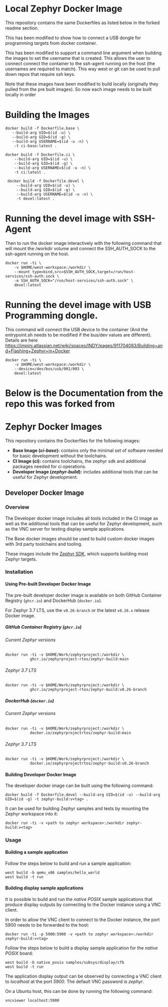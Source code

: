 # Local Zephyr Docker Image

This repository contains the same Dockerfiles as listed below in the forked readme section.

This has been modified to show how to connect a USB dongle for programming targets from docker container.

This has been modified to support a command line argument when building the images to set the username that is created.
This allows the user to connect connect the container to the ssh-agent running on the host (the usernames are required to match).
This way west or git can be used to pull down repos that require ssh keys.

Note that these images have been modified to build locally (originally they pulled from the pre built images).  So
now each image needs to be built locally in order

# Building the Images

```
docker build -f Dockerfile.base \
   --build-arg UID=$(id -u) \
   --build-arg GID=$(id -g) \
   --build-arg USERNAME=$(id -u -n) \
    -t ci-base:latest .
```
```
docker build -f Dockerfile.ci \
    --build-arg UID=$(id -u) \
    --build-arg GID=$(id -g) \
    --build-arg USERNAME=$(id -u -n) \
    -t ci:latest .
```

```
 docker build -f Dockerfile.devel \
     --build-arg UID=$(id -u) \
     --build-arg GID=$(id -g) \
     --build-arg USERNAME=$(id -u -n) \
     -t devel:latest .
```

# Running the devel image with SSH-Agent

Then to run the docker image interactively with the following command that will mount the /workdir volume and connect
the SSH_AUTH_SOCK to the ssh-agent running on the host.

```
docker run -ti \
    -v $HOME/west-workspace:/workdir \
    --mount type=bind,src=$SSH_AUTH_SOCK,target=/run/host-services/ssh-auth.sock \
    -e SSH_AUTH_SOCK="/run/host-services/ssh-auth.sock" \
    devel:latest
```
# Running the devel image with USB Programming dongle.

This command will connect the USB device to the container  (And the entrypoint.sh needs to be modified if the bus/dev values are different).
Details are here https://impinj.atlassian.net/wiki/spaces/INDY/pages/911704083/Building+and+Flashing+Zephyr+in+Docker

```
docker run -ti \
    -v $HOME/west-workspace:/workdir \
    --device=/dev/bus/usb/001/003 \
    devel:latest
```



# Below is the Documentation from the repo this was forked from

# Zephyr Docker Images

This repository contains the Dockerfiles for the following images:

- **Base Image (_ci-base_):** contains only the minimal set of software needed for basic development without the toolchains.
- **CI Image (_ci_):** contains toolchains, the zephyr sdk and additional packages needed for ci operations.
- **Developer Image (_zephyr-build_):** includes additional tools that can be useful for Zephyr
  development.

## Developer Docker Image

### Overview

The Developer docker image includes all tools included in the CI image as well as the additional
tools that can be useful for Zephyr development, such as the VNC server for testing display sample
applications.

The Base docker images should be used to build custom docker images with 3rd party toolchains and tooling.

These images include the [Zephyr SDK](https://github.com/zephyrproject-rtos/sdk-ng), which supports
building most Zephyr targets.

### Installation

#### Using Pre-built Developer Docker Image

The pre-built developer docker image is available on both GitHub Container Registry (`ghcr.io`) and
DockerHub (`docker.io`).

For Zephyr 3.7 LTS, use the `v0.26-branch` or the latest `v0.26.x` release Docker image.

##### GitHub Container Registry (`ghcr.io`)

###### Current Zephyr versions

```
docker run -ti -v $HOME/Work/zephyrproject:/workdir \
           ghcr.io/zephyrproject-rtos/zephyr-build:main
```

###### Zephyr 3.7 LTS

```
docker run -ti -v $HOME/Work/zephyrproject:/workdir \
           ghcr.io/zephyrproject-rtos/zephyr-build:v0.26-branch
```

##### DockerHub (`docker.io`)

###### Current Zephyr versions

```
docker run -ti -v $HOME/Work/zephyrproject:/workdir \
           docker.io/zephyrprojectrtos/zephyr-build:main
```

###### Zephyr 3.7 LTS

```
docker run -ti -v $HOME/Work/zephyrproject:/workdir \
           docker.io/zephyrprojectrtos/zephyr-build:v0.26-branch
```

#### Building Developer Docker Image

The developer docker image can be built using the following command:

```
docker build -f Dockerfile.devel --build-arg UID=$(id -u) --build-arg GID=$(id -g) -t zephyr-build:v<tag> .
```

It can be used for building Zephyr samples and tests by mounting the Zephyr workspace into it:

```
docker run -ti -v <path to zephyr workspace>:/workdir zephyr-build:v<tag>
```

### Usage

#### Building a sample application

Follow the steps below to build and run a sample application:

```
west build -b qemu_x86 samples/hello_world
west build -t run
```

#### Building display sample applications

It is possible to build and run the _native POSIX_ sample applications that produce display outputs
by connecting to the Docker instance using a VNC client.

In order to allow the VNC client to connect to the Docker instance, the port 5900 needs to be
forwarded to the host:

```
docker run -ti -p 5900:5900 -v <path to zephyr workspace>:/workdir zephyr-build:v<tag>
```

Follow the steps below to build a display sample application for the _native POSIX_ board:

```
west build -b native_posix samples/subsys/display/cfb
west build -t run
```

The application display output can be observed by connecting a VNC client to _localhost_ at the
port _5900_. The default VNC password is _zephyr_.

On a Ubuntu host, this can be done by running the following command:

```
vncviewer localhost:5900
```
